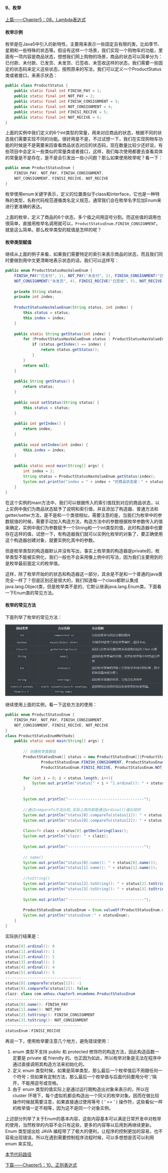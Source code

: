 #### 9、枚举

[上篇——Chapter5：08、Lambda表达式](08、Lambda表达式.md)

#### 枚举示例

枚举是在Java5中引入的新特性，主要用来表示一些固定且有限的类，比如季节、星期和一些特殊的状态等。假设有这样一个场景，我们实现一个购物车的功能，里面有一项内容是商品状态，想想我们网上购物的场景，商品的状态可以简单分为：已付款、未付款、已发货、未发货、已签收、未签收这样的状态，我们需要一些固定的状态码来定义这些状态，按照原来的写法，我们可以定义一个ProductStatus类或者接口，来表示状态：

```java
public class ProductStatus {
    public static final int FINISH_PAY = 1;
    public static final int NOT_PAY = 2;
    public static final int FINISH_CONSIGNMENT = 3;
    public static final int NOT_CONSIGNMENT = 4;
    public static final int FINISI_RECIVE = 5;
    public static final int NOT_RECIVE = 6;
}
```

上面的实例中我们定义的6个int类型的常量，用来对应商品的状态，根据不同的状态我们需要实现不同的功能。很好用是不是，不过试想一下，我们在实现购物车功能的时候是不是需要来回查看商品状态对应的状态码，现在数量比较少还好说，有些项目中会定义一些类似的常量类或者接口，这样，我们每次使用都要去查看具体的常量是不是存在，是不是会引发出一些小问题？那么如果使用枚举呢？看一下：

```java
public enum ProductStatusEnum {
    FINISH_PAY, NOT_PAY, FINISH_CONSIGNMENT,
    NOT_CONSIGNMENT, FINISI_RECIVE, NOT_RECIVE
}
```

枚举使用enum关键字表示，定义的位置类似于class和interface，它也是一种特殊的类型，名称代码规范遵循类名定义规范，通常我们会在枚举名字后加Enum来进行更准确的表达。

上面的枚举，定义了商品的6个状态，多个值之间用逗号分割。而这些值的调用也很简单，直接用枚举名调用就可以，```ProductStatusEnum.FINISH_CONSIGNMENT```，就是这么简单。那么枚举类型的赋值是怎样的呢？

#### 枚举类型赋值

继续从上面的例子来看，如果我们需要特定的索引来表示商品的状态，而且我们同时要做到用中文更清晰地表示状态的话，我们可以这样写：

```java
public enum ProductStatusHasValueEnum {
    FINISH_PAY("已支付", 1), NOT_PAY("未支付", 2), FINISH_CONSIGNMENT("已发货", 3),
    NOT_CONSIGNMENT("未发货", 4), FINISI_RECIVE("已签收", 5), NOT_RECIVE("未签收", 6);

    private String status;
    private int index;

    ProductStatusHasValueEnum(String status, int index) {
        this.status = status;
        this.index = index;
    }

    public static String getStatus(int index) {
        for (ProductStatusHasValueEnum status : ProductStatusHasValueEnum.values()) {
            if (status.getIndex() == index) {
                return status.getStatus();
            }
        }
        return null;
    }

    public String getStatus() {
        return status;
    }

    public void setStatus(String status) {
        this.status = status;
    }

    public int getIndex() {
        return index;
    }

    public void setIndex(int index) {
        this.index = index;
    }

    public static void main(String[] args) {
        int index = 2;
        String status = ProductStatusHasValueEnum.getStatus(index);
        System.out.println("index = " + index + "的商品状态是：" + status);
    }
}

```

在这个实例的main方法中，我们可以根据传入的索引值找到对应的商品状态，以上实例中我们为商品状态赋予了说明和索引值，并且添加了构造器、普通方法和getter/setter方法，是不是和一个类很相似，需要注意的是，当我们为枚举中的参数赋值的时候，需要手动加入构造方法，构造方法中的参数根据枚举参数传入的值来确定，实例中我们为参数赋予一个String和一个int类型的值，此时构造器中也要存在这样的值，试想一下，有构造器我们就可以实例化枚举的对象了，要正确使用这个构造器创建对象，就要实例化其中的参数。

但是枚举类型的构造器默认并没有写出，事实上枚举类的构造器是private的，枚举类型不能被实例化，我们一般也不会采用像上例中的写法，因为我们主要用到的是枚举最前面定义的枚举值。

这样，除了枚举开始的的状态和构造器这一部分，其余是不是和一个普通的java类完全一样了？但是区别还是很大的，我们知道每一个class都默认集成java.lang.Object类，但是枚举类不是的，它默认继承java.lang.Enum类，下面看一下Enum类的常见方法。

#### 枚举的常见方法

下面列举了枚举的常见方法：

![](image/enum.png)

继续使用上面的实例，看一下这些方法的使用：

```java
public enum ProductStatusEnum {
    FINISH_PAY, NOT_PAY, FINISH_CONSIGNMENT,
    NOT_CONSIGNMENT, FINISI_RECIVE, NOT_RECIVE
}
class ProductStatusEnumMethods{
    public static void main(String[] args) {

        // 创建枚举类数组
        ProductStatusEnum[] status = new ProductStatusEnum[]{ProductStatusEnum.FINISH_PAY, ProductStatusEnum.NOT_PAY,
                ProductStatusEnum.FINISH_CONSIGNMENT, ProductStatusEnum.NOT_CONSIGNMENT,
                ProductStatusEnum.FINISI_RECIVE, ProductStatusEnum.NOT_RECIVE};

        for (int i = 0; i < status.length; i++){
            System.out.println("status[" + i + "].ordinal(): " + status[i].ordinal());
        }

        System.out.println("----------------------------------");

        //通过compareTo方法比较,实际上其内部是通过ordinal()值比较的
        System.out.println("status[0].compareTo(status[1]): " + status[0].compareTo(status[1]));
        System.out.println("status[0].compareTo(status[2]): " + status[0].equals(status[2]));

        Class<?> clazz = status[0].getDeclaringClass();
        System.out.println("clazz: " + clazz);

        System.out.println("----------------------------------");

        // name()
        System.out.println("status[0].name(): " + status[0].name());
        System.out.println("status[1].name(): " + status[1].name());

        //toString()
        System.out.println("status[2].toString(): " + status[2].toString());
        System.out.println("status[3].toString(): " + status[3].toString());

        System.out.println("----------------------------------");

        ProductStatusEnum statusEnum = Enum.valueOf(ProductStatusEnum.class, status[4].name());
        System.out.println("statusEnum：" + statusEnum);
    }
}
```

实际执行结果是：

```java
status[0].ordinal(): 0
status[1].ordinal(): 1
status[2].ordinal(): 2
status[3].ordinal(): 3
status[4].ordinal(): 4
status[5].ordinal(): 5
----------------------------------
status[0].compareTo(status[1]): -1
status[0].compareTo(status[2]): false
clazz: class com.wmhou.chapter5.enumdemo.ProductStatusEnum
----------------------------------
status[0].name(): FINISH_PAY
status[1].name(): NOT_PAY
status[2].toString(): FINISH_CONSIGNMENT
status[3].toString(): NOT_CONSIGNMENT
----------------------------------
statusEnum：FINISI_RECIVE
```

再说一下，使用枚举要注意几个地方，避免错误使用：

1. enum 类型不支持 public 和 protected 修饰符的构造方法，因此构造函数一定要是 private 或 friendly 的。也正因为如此，所以枚举对象是无法在程序中通过直接调用其构造方法来初始化的。
2. 定义 enum 类型时候，如果是简单类型，那么最后一个枚举值后不用跟任何一个符号；但如果有定制方法，那么最后一个枚举值与后面代码要用分号';'隔开，不能用逗号或空格。
3. 由于 enum 类型的值实际上是通过运行期构造出对象来表示的，所以在 cluster 环境下，每个虚拟机都会构造出一个同义的枚举对象。因而在做比较操作时候就需要注意，如果直接通过使用等号 ( ‘ == ’ ) 操作符，这些看似一样的枚举值一定不相等，因为这不是同一个对象实例。

上述部分列举了关于Enum的基本内容，这些内容基本可以满足日常开发中对枚举的使用，当然枚举的内容不会只有这些，更多的内容等以后用到再继续更新。Enum 类型提出给 JAVA 编程带了了极大的便利，让程序的控制更加的容易，也不容易出现错误。所以在遇到需要控制程序流程时候，可以多想想是否可以利用 enum 来实现。

[本节代码路径](https://github.com/wmhou/java_blog/tree/master/JavaSE/JavaCode/src/com/wmhou/chapter5/enumdemo)

[下篇——Chapter5：10、正则表达式](10、正则表达式.md)

